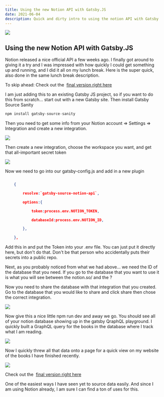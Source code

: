 ```yaml
---
title: Using the new Notion API with Gatsby.JS
date: 2021-06-04
description: Quick and dirty intro to using the notion API with Gatsby.JS.  Written in a lunch break.
---
```


![](https://cdn.sanity.io/images/jzq9n05y/production/5b9369a5b9e1d67c3a1e6fbe864bfcda7827f69d-977x459.png?w=977&h=459&auto=format)

## Using the new Notion API with Gatsby.JS

Notion released a nice official API a few weeks ago. I finally got around to giving it a try and I was impressed with how quickly I could get something up and running, and I did it all on my lunch break. Here is the super quick, also done in the same lunch break description.

To skip ahead: Check out the ​ [final version right here](/bookReviews)

I am just adding this to an existing Gatsby JS project, so if you want to do this from scratch... start out with a new Gatsby site. Then install Gatsby Source Sanity

```javascript
npm install gatsby-source-sanity
```

Then you need to get some info from your Notion account => Settings => Integration and create a new integration.

![](https://cdn.sanity.io/images/jzq9n05y/production/c8ca5974c2889c37203a003484ae399b7248431b-1068x527.png?w=600)

Then create a new integration, choose the workspace you want, and get that all-important secret token

![](https://cdn.sanity.io/images/jzq9n05y/production/9caada205a665bea7980c58a5c204bf6b549988c-537x212.png?w=600)

Now we need to go into our gatsby-config.js and add in a new plugin

```json

    {

        resolve:`gatsby-source-notion-api`,

        options:{

            token:process.env.NOTION_TOKEN,

            databaseId:process.env.NOTION_ID,

        },

    },
```

Add this in and put the Token into your .env file. You can just put it directly here, but don't do that. Don't be that person who accidentally puts their secrets into a public repo.

Next, as you probably noticed from what we had above... we need the ID of the database that you need. If you go to the database that you want to use it is what you will see between the notion.so/ and the ?

Now you need to share the database with that integration that you created. Go to the database that you would like to share and click share then chose the correct integration.

![](https://cdn.sanity.io/images/jzq9n05y/production/0907f038439dbf63882c8f7fabe2583cc34f84b0-476x249.png?w=600)

Now give this a nice little npm run dev and away we go. You should see all of your notion database showing up in the gatsby QraphQL playground. I quickly built a GraphQL query for the books in the database where I track what I am reading.

![](https://cdn.sanity.io/images/jzq9n05y/production/c2043e17686294d2c399b0a80f1505ec9d216a6f-984x421.png?w=600)

Now I quickly threw all that data onto a page for a quick view on my website of the books I have finished recently.

![](https://cdn.sanity.io/images/jzq9n05y/production/bb8154d282544bae7e987ee9ab8c2362de9cf865-646x413.png?w=600)

Check out the ​ [final version right here](/bookReviews)

One of the easiest ways I have seen yet to source data easily. And since I am using Notion already, I am sure I can find a ton of uses for this.
